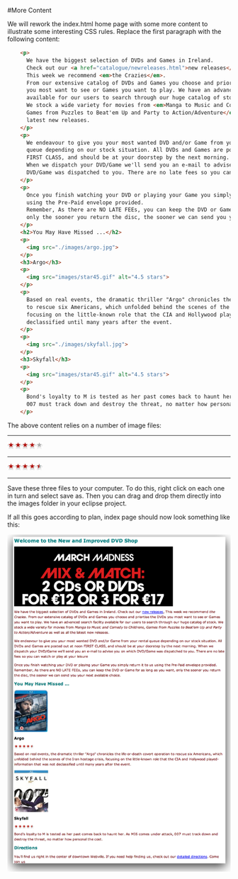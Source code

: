 #More Content

We will rework the index.html home page with some more content to illustrate some interesting CSS rules. Replace the first paragraph with the following content:

~~~html
    <p>
      We have the biggest selection of DVDs and Games in Ireland.  
      Check out our <a href="catalogue/newreleases.html">new releases</a>, 
      This week we recommend <em>the Crazies</em>.  
      From our extensive catalog of DVDs and Games you choose and priortise the DVDs 
      you most want to see or Games you want to play. We have an advanced search facility 
      available for our users to search through our huge catalog of stock.
      We stock a wide variety for movies from <em>Manga to Music and Comedy to Childrens, 
      Games from Puzzles to Beat'em Up and Party to Action/Adventure</em> as well as all the 
      latest new releases.
    </p>
    <p>
      We endeavour to give you your most wanted DVD and/or Game from your rental 
      queue depending on our stock situation. All DVDs and Games are posted out at noon 
      FIRST CLASS, and should be at your doorstep by the next morning.
      When we dispatch your DVD/Game we'll send you an e-mail to advise you on which 
      DVD/Game was dispatched to you. There are no late fees so you can watch or play at your leisure 
    </p>
    <p>
      Once you finish watching your DVD or playing your Game you simply return it to us 
      using the Pre-Paid envelope provided.
      Remember, As there are NO LATE FEEs, you can keep the DVD or Game for as long as you want, 
      only the sooner you return the disc, the sooner we can send you your next available choice. 
    </p>
    <h2>You May Have Missed ...</h2>
    <p>
      <img src="./images/argo.jpg">
    </p>
    <h3>Argo</h3>  
    <p>
      <img src="images/star45.gif" alt="4.5 stars">
    </p> 
    <p>
      Based on real events, the dramatic thriller "Argo" chronicles the life-or-death covert operation 
      to rescue six Americans, which unfolded behind the scenes of the Iran hostage crisis, 
      focusing on the little-known role that the CIA and Hollywood played-information that was not 
      declassified until many years after the event.
    </p>    
    <p>
      <img src="./images/skyfall.jpg">
    </p>
    <h3>Skyfall</h3>
    <p>
      <img src="images/star45.gif" alt="4.5 stars">
    </p> 
    <p>
      Bond's loyalty to M is tested as her past comes back to haunt her. As MI6 comes under attack, 
      007 must track down and destroy the threat, no matter how personal the cost.
    </p>
~~~

The above content relies on a number of image files:

---

![](./img/star40.gif)

---

![](./img/star45.gif)

---

Save these three files to your computer. To do this, right click on each one in turn and select save as. Then you can drag and drop them directly into the images folder in your eclipse project.

If all this goes according to plan,  index page should now look something like this:

![](./img/x07.png)




